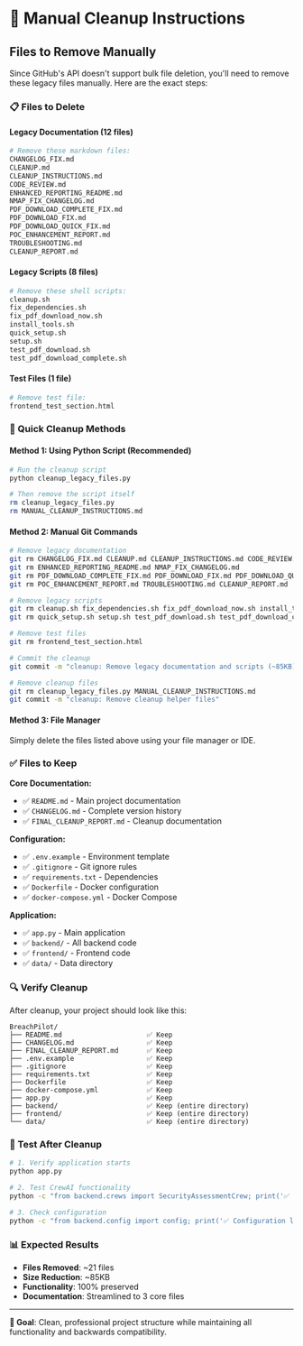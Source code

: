 # 🧹 Manual Cleanup Instructions

## Files to Remove Manually

Since GitHub's API doesn't support bulk file deletion, you'll need to remove these legacy files manually. Here are the exact steps:

### 📋 Files to Delete

#### Legacy Documentation (12 files)
```bash
# Remove these markdown files:
CHANGELOG_FIX.md
CLEANUP.md
CLEANUP_INSTRUCTIONS.md
CODE_REVIEW.md
ENHANCED_REPORTING_README.md
NMAP_FIX_CHANGELOG.md
PDF_DOWNLOAD_COMPLETE_FIX.md
PDF_DOWNLOAD_FIX.md
PDF_DOWNLOAD_QUICK_FIX.md
POC_ENHANCEMENT_REPORT.md
TROUBLESHOOTING.md
CLEANUP_REPORT.md
```

#### Legacy Scripts (8 files)
```bash
# Remove these shell scripts:
cleanup.sh
fix_dependencies.sh
fix_pdf_download_now.sh
install_tools.sh
quick_setup.sh
setup.sh
test_pdf_download.sh
test_pdf_download_complete.sh
```

#### Test Files (1 file)
```bash
# Remove test file:
frontend_test_section.html
```

### 🚀 Quick Cleanup Methods

#### Method 1: Using Python Script (Recommended)
```bash
# Run the cleanup script
python cleanup_legacy_files.py

# Then remove the script itself
rm cleanup_legacy_files.py
rm MANUAL_CLEANUP_INSTRUCTIONS.md
```

#### Method 2: Manual Git Commands
```bash
# Remove legacy documentation
git rm CHANGELOG_FIX.md CLEANUP.md CLEANUP_INSTRUCTIONS.md CODE_REVIEW.md
git rm ENHANCED_REPORTING_README.md NMAP_FIX_CHANGELOG.md
git rm PDF_DOWNLOAD_COMPLETE_FIX.md PDF_DOWNLOAD_FIX.md PDF_DOWNLOAD_QUICK_FIX.md
git rm POC_ENHANCEMENT_REPORT.md TROUBLESHOOTING.md CLEANUP_REPORT.md

# Remove legacy scripts
git rm cleanup.sh fix_dependencies.sh fix_pdf_download_now.sh install_tools.sh
git rm quick_setup.sh setup.sh test_pdf_download.sh test_pdf_download_complete.sh

# Remove test files
git rm frontend_test_section.html

# Commit the cleanup
git commit -m "cleanup: Remove legacy documentation and scripts (~85KB)"

# Remove cleanup files
git rm cleanup_legacy_files.py MANUAL_CLEANUP_INSTRUCTIONS.md
git commit -m "cleanup: Remove cleanup helper files"
```

#### Method 3: File Manager
Simply delete the files listed above using your file manager or IDE.

### ✅ Files to Keep

**Core Documentation:**
- ✅ `README.md` - Main project documentation
- ✅ `CHANGELOG.md` - Complete version history
- ✅ `FINAL_CLEANUP_REPORT.md` - Cleanup documentation

**Configuration:**
- ✅ `.env.example` - Environment template
- ✅ `.gitignore` - Git ignore rules
- ✅ `requirements.txt` - Dependencies
- ✅ `Dockerfile` - Docker configuration
- ✅ `docker-compose.yml` - Docker Compose

**Application:**
- ✅ `app.py` - Main application
- ✅ `backend/` - All backend code
- ✅ `frontend/` - Frontend code
- ✅ `data/` - Data directory

### 🔍 Verify Cleanup

After cleanup, your project should look like this:

```
BreachPilot/
├── README.md                     ✅ Keep
├── CHANGELOG.md                  ✅ Keep  
├── FINAL_CLEANUP_REPORT.md       ✅ Keep
├── .env.example                  ✅ Keep
├── .gitignore                    ✅ Keep
├── requirements.txt              ✅ Keep
├── Dockerfile                    ✅ Keep
├── docker-compose.yml            ✅ Keep
├── app.py                        ✅ Keep
├── backend/                      ✅ Keep (entire directory)
├── frontend/                     ✅ Keep (entire directory)
└── data/                         ✅ Keep (entire directory)
```

### 🧪 Test After Cleanup

```bash
# 1. Verify application starts
python app.py

# 2. Test CrewAI functionality
python -c "from backend.crews import SecurityAssessmentCrew; print('✅ CrewAI import successful')"

# 3. Check configuration
python -c "from backend.config import config; print('✅ Configuration loaded')"
```

### 📊 Expected Results

- **Files Removed**: ~21 files
- **Size Reduction**: ~85KB
- **Functionality**: 100% preserved
- **Documentation**: Streamlined to 3 core files

---

**🎯 Goal**: Clean, professional project structure while maintaining all functionality and backwards compatibility.
